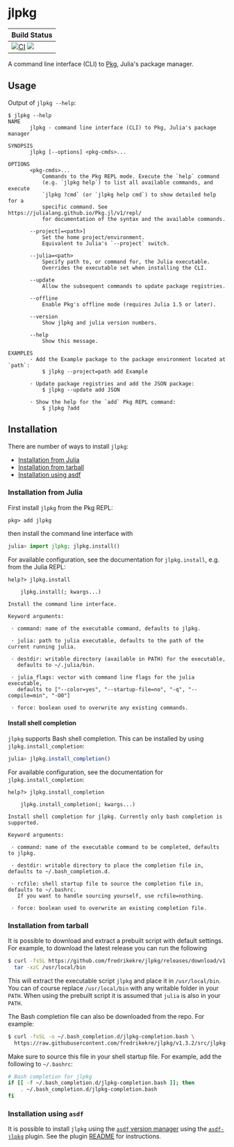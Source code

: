 # jlpkg

| **Build Status**                                        |
|:------------------------------------------------------- |
| [![CI][ci-img]][ci-url] [![][codecov-img]][codecov-url] |

A command line interface (CLI) to [Pkg][pkg-url], Julia's package manager.

## Usage

Output of `jlpkg --help`:
```
$ jlpkg --help
NAME
       jlpkg - command line interface (CLI) to Pkg, Julia's package manager

SYNOPSIS
       jlpkg [--options] <pkg-cmds>...

OPTIONS
       <pkg-cmds>...
           Commands to the Pkg REPL mode. Execute the `help` command
           (e.g. `jlpkg help`) to list all available commands, and execute
           `jlpkg ?cmd` (or `jlpkg help cmd`) to show detailed help for a
           specific command. See https://julialang.github.io/Pkg.jl/v1/repl/
           for documentation of the syntax and the available commands.

       --project[=<path>]
           Set the home project/environment.
           Equivalent to Julia's `--project` switch.

       --julia=<path>
           Specify path to, or command for, the Julia executable.
           Overrides the executable set when installing the CLI.

       --update
           Allow the subsequent commands to update package registries.

       --offline
           Enable Pkg's offline mode (requires Julia 1.5 or later).

       --version
           Show jlpkg and julia version numbers.

       --help
           Show this message.

EXAMPLES
       · Add the Example package to the package environment located at `path`:
           $ jlpkg --project=path add Example

       · Update package registries and add the JSON package:
           $ jlpkg --update add JSON

       · Show the help for the `add` Pkg REPL command:
           $ jlpkg ?add
```

## Installation

There are number of ways to install `jlpkg`:
 - [Installation from Julia](#Installation-from-Julia)
 - [Installation from tarball](#Installation-from-tarball)
 - [Installation using asdf](#Installation-using-asdf)

### Installation from Julia

First install `jlpkg` from the Pkg REPL:
```
pkg> add jlpkg
```
then install the command line interface with
```julia
julia> import jlpkg; jlpkg.install()
```
For available configuration, see the documentation for `jlpkg.install`,
e.g. from the Julia REPL:
```
help?> jlpkg.install

    jlpkg.install(; kwargs...)

Install the command line interface.

Keyword arguments:

 · command: name of the executable command, defaults to jlpkg.

 · julia: path to julia executable, defaults to the path of the current running julia.

 · destdir: writable directory (available in PATH) for the executable,
   defaults to ~/.julia/bin.

 · julia_flags: vector with command line flags for the julia executable,
   defaults to ["--color=yes", "--startup-file=no", "-q", "--compile=min", "-O0"]

 · force: boolean used to overwrite any existing commands.
```

#### Install shell completion

`jlpkg` supports Bash shell completion. This can be installed by using `jlpkg.install_completion`:
```julia
julia> jlpkg.install_completion()
```
For available configuration, see the documentation for `jlpkg.install_completion`:
```
help?> jlpkg.install_completion

    jlpkg.install_completion(; kwargs...)

Install shell completion for jlpkg. Currently only bash completion is supported.

Keyword arguments:

 · command: name of the executable command to be completed, defaults to jlpkg.

 · destdir: writable directory to place the completion file in, defaults to ~/.bash_completion.d.

 · rcfile: shell startup file to source the completion file in, defaults to ~/.bashrc.
   If you want to handle sourcing yourself, use rcfile=nothing.

 · force: boolean used to overwrite an existing completion file.
```

### Installation from tarball

It is possible to download and extract a prebuilt script with default settings.
For example, to download the latest release you can run the following
```bash
$ curl -fsSL https://github.com/fredrikekre/jlpkg/releases/download/v1.3.2/jlpkg-v1.3.2.tar.gz | \
  tar -xzC /usr/local/bin
```
This will extract the executable script `jlpkg` and place it in `/usr/local/bin`.
You can of course replace `/usr/local/bin` with any writable folder in your `PATH`.
When using the prebuilt script it is assumed that `julia` is also in your `PATH`.

The Bash completion file can also be downloaded from the repo. For example:
```bash
$ curl -fsSL -o ~/.bash_completion.d/jlpkg-completion.bash \
  https://raw.githubusercontent.com/fredrikekre/jlpkg/v1.3.2/src/jlpkg-completion.bash
```
Make sure to source this file in your shell startup file. For example, add the following to `~/.bashrc`:
```bash
# Bash completion for jlpkg
if [[ -f ~/.bash_completion.d/jlpkg-completion.bash ]]; then
    . ~/.bash_completion.d/jlpkg-completion.bash
fi
```

### Installation using `asdf`

It is possible to install `jlpkg` using the [`asdf` version manager](https://asdf-vm.com) using the
[`asdf-jlpkg`](https://github.com/fredrikekre/asdf-jlpkg) plugin. See the plugin
[README](https://github.com/fredrikekre/asdf-jlpkg/blob/master/README.md) for instructions.


[pkg-url]: https://github.com/JuliaLang/Pkg.jl

[ci-url]: https://github.com/fredrikekre/jlpkg/actions/workflows/ci.yml
[ci-img]: https://github.com/fredrikekre/jlpkg/actions/workflows/ci.yml/badge.svg

[codecov-img]: https://codecov.io/gh/fredrikekre/jlpkg/branch/master/graph/badge.svg
[codecov-url]: https://codecov.io/gh/fredrikekre/jlpkg
